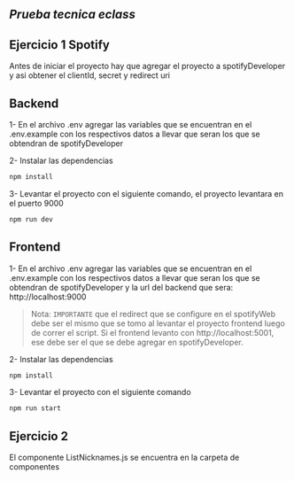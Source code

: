 ## _Prueba tecnica eclass_

## Ejercicio 1 Spotify
Antes de iniciar el proyecto hay que agregar el proyecto a spotifyDeveloper y asi obtener el clientId, secret y redirect uri
## Backend
1- En el archivo .env agregar las variables que se encuentran en el .env.example con los respectivos datos a llevar que seran los que se obtendran de spotifyDeveloper

2- Instalar las dependencias
```sh
npm install
```
3- Levantar el proyecto con el siguiente comando, el proyecto levantara en el puerto 9000
```sh
npm run dev
```

## Frontend
1- En el archivo .env agregar las variables que se encuentran en el .env.example con los respectivos datos a llevar que seran los que se obtendran de spotifyDeveloper y la url del backend que sera: http://localhost:9000
> Nota: `IMPORTANTE` que el redirect que se configure en el spotifyWeb debe ser el mismo que se tomo al levantar el proyecto frontend luego de correr el script. Si el frontend levanto con http://localhost:5001, ese debe ser el que se debe agregar en spotifyDeveloper.

2- Instalar las dependencias
```sh
npm install
```
3- Levantar el proyecto con el siguiente comando
```sh
npm run start
```

## Ejercicio 2
El componente ListNicknames.js se encuentra en la carpeta de componentes
